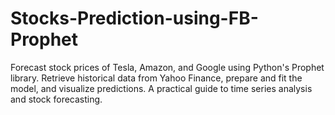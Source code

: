 # Stocks-Prediction-using-FB-Prophet
 Forecast stock prices of Tesla, Amazon, and Google using Python's Prophet library. Retrieve historical data from Yahoo Finance, prepare and fit the model, and visualize predictions. A practical guide to time series analysis and stock forecasting.

